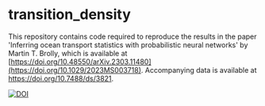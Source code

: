 # transition_density
This repository contains code required to reproduce the results in the paper 'Inferring ocean transport statistics with probabilistic neural networks' by Martin T. Brolly, which is available at [https://doi.org/10.48550/arXiv.2303.11480](https://doi.org/10.1029/2023MS003718).
Accompanying data is available at https://doi.org/10.7488/ds/3821.

[![DOI](https://zenodo.org/badge/605058273.svg)](https://zenodo.org/badge/latestdoi/605058273)
